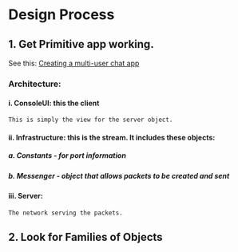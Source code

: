 ﻿# Design Process

## 1. Get Primitive app working.
See this: [Creating a multi-user chat app](https://medium.com/@va.riley/building-a-simple-multi-user-chat-application-and-server-in-c-in-3-steps-b33dee824000)
### Architecture:
#### i. ConsoleUI: this the client
	This is simply the view for the server object.
#### ii. Infrastructure: this is the stream. It includes these objects:
##### a. Constants - for port information
##### b. Messenger - object that allows packets to be created and sent
#### iii. Server:	
	The network serving the packets.
## 2. Look for Families of Objects